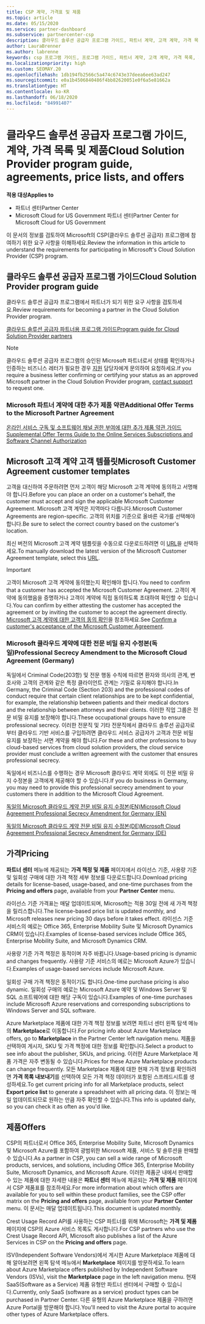 ```yaml
---
title: CSP 계약, 가격표 및 제품
ms.topic: article
ms.date: 05/15/2020
ms.service: partner-dashboard
ms.subservice: partnercenter-csp
description: 클라우드 솔루션 공급자 프로그램 가이드, 파트너 계약, 고객 계약, 가격 목록 및 제품 링크에 대한 링크를 찾습니다.
author: LauraBrenner
ms.author: labrenne
keywords: csp 프로그램 가이드, 프로그램 가이드, 파트너 계약, 고객 계약, 가격 목록, 제품
ms.localizationpriority: high
ms.custom: SEOMAY.20
ms.openlocfilehash: 1db194fb2566c5a474c6743e37deea6ee63ad247
ms.sourcegitcommit: e0a1b4506840486f4bb82620051e0f6a5e81662a
ms.translationtype: HT
ms.contentlocale: ko-KR
ms.lasthandoff: 06/18/2020
ms.locfileid: "84991407"
---
```

# <a name="cloud-solution-provider-program-guide-agreements-price-lists-and-offers"></a><span data-ttu-id="67823-104">클라우드 솔루션 공급자 프로그램 가이드, 계약, 가격 목록 및 제품</span><span class="sxs-lookup"><span data-stu-id="67823-104">Cloud Solution Provider program guide, agreements, price lists, and offers</span></span>

<span data-ttu-id="67823-105">**적용 대상**</span><span class="sxs-lookup"><span data-stu-id="67823-105">**Applies to**</span></span>

- <span data-ttu-id="67823-106">파트너 센터</span><span class="sxs-lookup"><span data-stu-id="67823-106">Partner Center</span></span>
- <span data-ttu-id="67823-107">Microsoft Cloud for US Government 파트너 센터</span><span class="sxs-lookup"><span data-stu-id="67823-107">Partner Center for Microsoft Cloud for US Government</span></span>


<span data-ttu-id="67823-108">이 문서의 정보를 검토하여 Microsoft의 CSP(클라우드 솔루션 공급자) 프로그램에 참여하기 위한 요구 사항을 이해하세요.</span><span class="sxs-lookup"><span data-stu-id="67823-108">Review the information in this article to understand the requirements for participating in Microsoft's Cloud Solution Provider (CSP) program.</span></span>

## <a name="cloud-solution-provider-program-guide"></a><span data-ttu-id="67823-109">클라우드 솔루션 공급자 프로그램 가이드</span><span class="sxs-lookup"><span data-stu-id="67823-109">Cloud Solution Provider program guide</span></span>

<span data-ttu-id="67823-110">클라우드 솔루션 공급자 프로그램에서 파트너가 되기 위한 요구 사항을 검토하세요.</span><span class="sxs-lookup"><span data-stu-id="67823-110">Review requirements for becoming a partner in the Cloud Solution Provider program.</span></span>

[<span data-ttu-id="67823-111">클라우드 솔루션 공급자 파트너용 프로그램 가이드</span><span class="sxs-lookup"><span data-stu-id="67823-111">Program guide for Cloud Solution Provider partners</span></span>](https://go.microsoft.com/fwlink/p/?LinkId=617100)

>[!Note]
><span data-ttu-id="67823-112">클라우드 솔루션 공급자 프로그램의 승인된 Microsoft 파트너로서 상태를 확인하거나 인증하는 비즈니스 레터가 필요한 경우 [지원](https://partner.microsoft.com/pcv/servicerequests/create) 담당자에게 문의하여 요청하세요.</span><span class="sxs-lookup"><span data-stu-id="67823-112">If you require a business letter confirming or certifying your status as an approved Microsoft partner in the Cloud Solution Provider program, [contact support](https://partner.microsoft.com/pcv/servicerequests/create) to request one.</span></span>

### <a name="additional-offer-terms-to-the-microsoft-partner-agreement"></a><span data-ttu-id="67823-113">Microsoft 파트너 계약에 대한 추가 제품 약관</span><span class="sxs-lookup"><span data-stu-id="67823-113">Additional Offer Terms to the Microsoft Partner Agreement</span></span>

[<span data-ttu-id="67823-114">온라인 서비스 구독 및 소프트웨어 채널 권한 부여에 대한 추가 제품 약관 가이드</span><span class="sxs-lookup"><span data-stu-id="67823-114">Supplemental Offer Terms Guide to the Online Services Subscriptions and Software Channel Authorization</span></span>](https://query.prod.cms.rt.microsoft.com/cms/api/am/binary/RE3NOo7)

## <a name="microsoft-customer-agreement-customer-templates"></a><span data-ttu-id="67823-115">Microsoft 고객 계약 고객 템플릿</span><span class="sxs-lookup"><span data-stu-id="67823-115">Microsoft Customer Agreement customer templates</span></span>

<span data-ttu-id="67823-116">고객을 대신하여 주문하려면 먼저 고객이 해당 Microsoft 고객 계약에 동의하고 서명해야 합니다.</span><span class="sxs-lookup"><span data-stu-id="67823-116">Before you can place an order on a customer's behalf, the customer must accept and sign the applicable Microsoft Customer Agreement.</span></span> <span data-ttu-id="67823-117">Microsoft 고객 계약은 지역마다 다릅니다.</span><span class="sxs-lookup"><span data-stu-id="67823-117">Microsoft Customer Agreements are region-specific.</span></span> <span data-ttu-id="67823-118">고객의 위치를 기준으로 올바른 국가를 선택해야 합니다.</span><span class="sxs-lookup"><span data-stu-id="67823-118">Be sure to select the correct country based on the customer's location.</span></span>

<span data-ttu-id="67823-119">최신 버전의 Microsoft 고객 계약 템플릿을 수동으로 다운로드하려면 이 [URL](https://aka.ms/customeragreement)을 선택하세요.</span><span class="sxs-lookup"><span data-stu-id="67823-119">To manually download the latest version of the Microsoft Customer Agreement template, select this [URL](https://aka.ms/customeragreement).</span></span>

>[!IMPORTANT]
><span data-ttu-id="67823-120">고객이 Microsoft 고객 계약에 동의했는지 확인해야 합니다.</span><span class="sxs-lookup"><span data-stu-id="67823-120">You need to confirm that a customer has accepted the Microsoft Customer Agreement.</span></span> <span data-ttu-id="67823-121">고객이 계약에 동의했음을 증명하거나 고객이 계약에 직접 동의하도록 초대하여 확인할 수 있습니다.</span><span class="sxs-lookup"><span data-stu-id="67823-121">You can confirm by either attesting the customer has accepted the agreement or by inviting the customer to accept the agreement directly.</span></span> <span data-ttu-id="67823-122">[Microsoft 고객 계약에 대한 고객의 동의 확인](confirm-customer-agreement.md)을 참조하세요.</span><span class="sxs-lookup"><span data-stu-id="67823-122">See [Confirm a customer's acceptance of the Microsoft Customer Agreement](confirm-customer-agreement.md).</span></span>

### <a name="professional-secrecy-amendment-to-the-microsoft-cloud-agreement-germany"></a><span data-ttu-id="67823-123">Microsoft 클라우드 계약에 대한 전문 비밀 유지 수정본(독일)</span><span class="sxs-lookup"><span data-stu-id="67823-123">Professional Secrecy Amendment to the Microsoft Cloud Agreement (Germany)</span></span>

<span data-ttu-id="67823-124">독일에서 Criminal Code(203항) 및 전문 행동 수칙에 따르면 환자와 의사의 관계, 변호사와 고객의 관계와 같은 특정 클라이언트 관계는 기밀로 유지해야 합니다.</span><span class="sxs-lookup"><span data-stu-id="67823-124">In Germany, the Criminal Code (Section 203) and the professional codes of conduct require that certain client relationships are to be kept confidential, for example, the relationship between patients and their medical doctors and the relationship between attorneys and their clients.</span></span> <span data-ttu-id="67823-125">이러한 직업 그룹은 전문 비밀 유지를 보장해야 합니다.</span><span class="sxs-lookup"><span data-stu-id="67823-125">These occupational groups have to ensure professional secrecy.</span></span> <span data-ttu-id="67823-126">이러한 전문직 및 기타 전문직에서 클라우드 솔루션 공급자로부터 클라우드 기반 서비스를 구입하려면 클라우드 서비스 공급자가 고객과 전문 비밀 유지를 보장하는 서면 계약을 해야 합니다.</span><span class="sxs-lookup"><span data-stu-id="67823-126">For these and other professions to buy cloud-based services from cloud solution providers, the cloud service provider must conclude a written agreement with the customer that ensures professional secrecy.</span></span>

<span data-ttu-id="67823-127">독일에서 비즈니스를 수행하는 경우 Microsoft 클라우드 계약 외에도 이 전문 비밀 유지 수정본을 고객에게 제공해야 할 수 있습니다.</span><span class="sxs-lookup"><span data-stu-id="67823-127">If you do business in Germany, you may need to provide this professional secrecy amendment to your customers there in addition to the Microsoft Cloud Agreement.</span></span>

[<span data-ttu-id="67823-128">독일의 Microsoft 클라우드 계약 전문 비밀 유지 수정본(EN)</span><span class="sxs-lookup"><span data-stu-id="67823-128">Microsoft Cloud Agreement Professional Secrecy Amendment for Germany (EN)</span></span>](https://go.microsoft.com/fwlink/?linkid=2030827&clcid=0x409)

[<span data-ttu-id="67823-129">독일의 Microsoft 클라우드 계약 전문 비밀 유지 수정본(DE)</span><span class="sxs-lookup"><span data-stu-id="67823-129">Microsoft Cloud Agreement Professional Secrecy Amendment for Germany (DE)</span></span>](https://go.microsoft.com/fwlink/?linkid=2030827&clcid=0x407)

## <a name="pricing"></a><span data-ttu-id="67823-130">가격</span><span class="sxs-lookup"><span data-stu-id="67823-130">Pricing</span></span>

<span data-ttu-id="67823-131">**파트너 센터** 메뉴에 제공되는 **가격 책정 및 제품** 페이지에서 라이선스 기준, 사용량 기준 및 일회성 구매에 대한 가격 책정 세부 정보를 다운로드합니다.</span><span class="sxs-lookup"><span data-stu-id="67823-131">Download pricing details for license-based, usage-based, and one-time purchases from the **Pricing and offers** page, available from your **Partner Center** menu.</span></span>

<span data-ttu-id="67823-132">라이선스 기준 가격표는 매달 업데이트되며, Microsoft는 적용 30일 전에 새 가격 책정을 릴리스합니다.</span><span class="sxs-lookup"><span data-stu-id="67823-132">The license-based price list is updated monthly, and Microsoft releases new pricing 30 days before it takes effect.</span></span> <span data-ttu-id="67823-133">라이선스 기준 서비스의 예로는 Office 365, Enterprise Mobility Suite 및 Microsoft Dynamics CRM이 있습니다.</span><span class="sxs-lookup"><span data-stu-id="67823-133">Examples of license-based services include Office 365, Enterprise Mobility Suite, and Microsoft Dynamics CRM.</span></span> 

<span data-ttu-id="67823-134">사용량 기준 가격 책정은 동적이며 자주 바뀝니다.</span><span class="sxs-lookup"><span data-stu-id="67823-134">Usage-based pricing is dynamic and changes frequently.</span></span> <span data-ttu-id="67823-135">사용량 기준 서비스의 예로는 Microsoft Azure가 있습니다.</span><span class="sxs-lookup"><span data-stu-id="67823-135">Examples of usage-based services include Microsoft Azure.</span></span>

<span data-ttu-id="67823-136">일회성 구매 가격 책정은 동적이기도 합니다.</span><span class="sxs-lookup"><span data-stu-id="67823-136">One-time purchase pricing is also dynamic.</span></span> <span data-ttu-id="67823-137">일회성 구매의 예로는 Microsoft Azure 예약 및 Windows Server 및 SQL 소프트웨어에 대한 해당 구독이 있습니다.</span><span class="sxs-lookup"><span data-stu-id="67823-137">Examples of one-time purchases include Microsoft Azure reservations and corresponding subscriptions to Windows Server and SQL software.</span></span>

<span data-ttu-id="67823-138">Azure Marketplace 제품에 대한 가격 책정 정보를 보려면 파트너 센터 왼쪽 탐색 메뉴의 **Marketplace**로 이동합니다.</span><span class="sxs-lookup"><span data-stu-id="67823-138">For pricing info about Azure Marketplace offers, go to **Marketplace** in the Partner Center left navigation menu.</span></span> <span data-ttu-id="67823-139">제품을 선택하여 게시자, SKU 및 가격 책정에 대한 정보를 확인합니다.</span><span class="sxs-lookup"><span data-stu-id="67823-139">Select a product to see info about the publisher, SKUs, and pricing.</span></span> <span data-ttu-id="67823-140">이러한 Azure Marketplace 제품 가격은 자주 변동될 수 있습니다.</span><span class="sxs-lookup"><span data-stu-id="67823-140">Prices for these Azure Marketplace products can change frequently.</span></span> <span data-ttu-id="67823-141">모든 Marketplace 제품에 대한 현재 가격 정보를 확인하려면 **가격 목록 내보내기**를 선택하여 모든 가격 책정 데이터가 포함된 스프레드시트를 생성하세요.</span><span class="sxs-lookup"><span data-stu-id="67823-141">To get current pricing info for all Marketplace products, select **Export price list** to generate a spreadsheet with all pricing data.</span></span> <span data-ttu-id="67823-142">이 정보는 매일 업데이트되므로 원하는 만큼 자주 확인할 수 있습니다.</span><span class="sxs-lookup"><span data-stu-id="67823-142">This info is updated daily, so you can check it as often as you'd like.</span></span>

## <a name="offers"></a><span data-ttu-id="67823-143">제품</span><span class="sxs-lookup"><span data-stu-id="67823-143">Offers</span></span>

<span data-ttu-id="67823-144">CSP의 파트너로서 Office 365, Enterprise Mobility Suite, Microsoft Dynamics 및 Microsoft Azure를 포함하여 광범위한 Microsoft 제품, 서비스 및 솔루션을 판매할 수 있습니다.</span><span class="sxs-lookup"><span data-stu-id="67823-144">As a partner in CSP, you can sell a wide range of Microsoft products, services, and solutions, including Office 365, Enterprise Mobility Suite, Microsoft Dynamics, and Microsoft Azure.</span></span> <span data-ttu-id="67823-145">이러한 제품군 내에서 판매할 수 있는 제품에 대한 자세한 내용은 **파트너 센터** 메뉴에 제공되는 **가격 및 제품** 페이지에서 CSP 제품표를 참조하세요.</span><span class="sxs-lookup"><span data-stu-id="67823-145">For more information about which offers are available for you to sell within these product families, see the CSP offer matrix on the **Pricing and offers** page, available from your **Partner Center** menu.</span></span> <span data-ttu-id="67823-146">이 문서는 매달 업데이트됩니다.</span><span class="sxs-lookup"><span data-stu-id="67823-146">This document is updated monthly.</span></span>

<span data-ttu-id="67823-147">Crest Usage Record API를 사용하는 CSP 파트너를 위해 Microsoft는 **가격 및 제품** 페이지에 CSP의 Azure 서비스 목록도 게시합니다.</span><span class="sxs-lookup"><span data-stu-id="67823-147">For CSP partners who use the Crest Usage Record API, Microsoft also publishes a list of the Azure Services in CSP on the **Pricing and offers** page.</span></span>

<span data-ttu-id="67823-148">ISV(Independent Software Vendors)에서 게시한 Azure Marketplace 제품에 대해 알아보려면 왼쪽 탐색 메뉴에서 **Marketplace** 페이지를 방문하세요.</span><span class="sxs-lookup"><span data-stu-id="67823-148">To learn about Azure Marketplace offers published by Independent Software Vendors  (ISVs), visit the **Marketplace** page in the left navigation menu.</span></span> <span data-ttu-id="67823-149">현재 SaaS(Software as a Service) 제품 유형만 파트너 센터에서 구매할 수 있습니다.</span><span class="sxs-lookup"><span data-stu-id="67823-149">Currently, only SaaS (software as a service) product types can be purchased in Partner Center.</span></span> <span data-ttu-id="67823-150">다른 유형의 Azure Marketplace 제품을 구하려면 Azure Portal을 방문해야 합니다.</span><span class="sxs-lookup"><span data-stu-id="67823-150">You'll need to visit the Azure portal to acquire other types of Azure Marketplace offers.</span></span>
